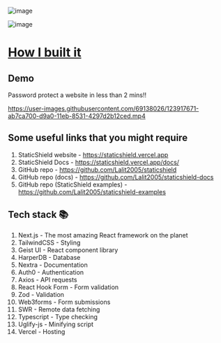 ![image](https://user-images.githubusercontent.com/69138026/123915493-30b28c80-d99e-11eb-8a64-2d07977661d0.png)

![image](https://user-images.githubusercontent.com/69138026/123914848-7b7fd480-d99d-11eb-9bca-463f4d7e68e6.png)

# [How I built it](https://lalit2005.hashnode.dev/staticshield)

## Demo

Password protect a website in less than 2 mins!!

https://user-images.githubusercontent.com/69138026/123917671-ab7ca700-d9a0-11eb-8531-4297d2b12ced.mp4


## Some useful links that you might require

1. StaticShield website - https://staticshield.vercel.app
2. StaticShield Docs - https://staticshield.vercel.app/docs/
3. GitHub repo - https://github.com/Lalit2005/staticshield
4. GitHub repo (docs) - https://github.com/Lalit2005/staticshield-docs
5. GitHub repo (StaticShield examples) - https://github.com/Lalit2005/staticshield-examples

## Tech stack 📚

1. Next.js - The most amazing React framework on the planet
2. TailwindCSS - Styling
3. Geist UI - React component library
4. HarperDB - Database
5. Nextra - Documentation
6. Auth0 - Authentication
7. Axios - API requests
8. React Hook Form - Form validation
9. Zod - Validation
10. Web3forms - Form submissions
11. SWR - Remote data fetching
12. Typescript - Type checking
13. Uglify-js - Minifying script
14. Vercel - Hosting
